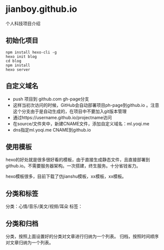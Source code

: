 # jianboy.github.io
个人科技项目介绍


## 初始化项目

```
npm install hexo-cli -g
hexo init blog
cd blog
npm install
hexo server
```

## 自定义域名
 * push 项目到 github.com gh-page分支
 * 这样当初次访问的时候，GitHub会自动部署项目ph-page到github.io 。注意这个分支由于是自动生成的，在项目中不要加入git版本管理
 * 通过https://username.github.io/projectname访问
 * 在source/文件夹中，新建CNAME文件，添加自定义域名：ml.yoqi.me
 * dns指定ml.yoqi.me CNAME到github.io

## 使用模板

hexo的好处就是很多很好看的模板，由于直接生成静态文件，且直接部署到github.io。不需要服务器架构。一次搭建，终生服务。十分省钱省力。

hexo模板很多，目前下载了仿jianshu模板，xx模板，xx模板。

## 分类和标签

分类：心情/音乐/美文/视频/耳朵
标签：

## 分类和归档

分类，按照上面设置好的分类对文章进行归纳为一个列表。
归档，按照时间顺序对文章归纳为一个列表。

